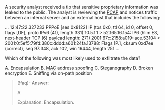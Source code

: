 
A security analyst received a tip that sensitive proprietary information was leaked to the public. The analyst is reviewing the [PCAP](../../Glossary/PCAP.md) and notices traffic between an internal server and an external host that includes the following: 

... 12:47:22.327233 PPPoE [ses 0x8122] IP (tos 0x0, ttl 64, id 0, offset 0, flags [DF], proto IPv6 (41), length 331) 10.5.1.1 > 52.165.16.154: IP6 (hlim E3, next-header TCP (6) paylcad length: 271) 2001:67c:2158:a019::ace.53104 > 2001:0:5ef5:79fd:380c:dddd:a601:24fa.13788: Flags [P.], cksum 0xd7ee (correct), seq 97:348, ack 102, win 16444, length 251 ...

Which of the following was most likely used to exfiltrate the data? 

A. Encapsulation 
B. [MAC](../../Glossary/MAC.md) address spoofing 
C. Steganography 
D. Broken encryption 
E. Sniffing via on-path position

> [!faq]- Answer: 
> 
> A 
> 
> Explanation: Encapsulation.
